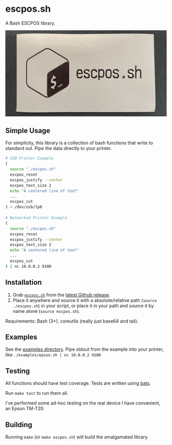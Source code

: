 # escpos.sh

A Bash ESCPOS library.

![A receipt with a pretty bash logo](./examples/resources/github_example.jpg)

## Simple Usage

For simplicity, this library is a collection of bash functions that write to
standard out. Pipe the data directly to your printer.

```bash
# USB Printer Example
(
  source "./escpos.sh"
  escpos_reset
  escpos_justify --center
  escpos_text_size 2
  echo "A centered line of text"
  ...
  escpos_cut
) > /dev/usb/lp0

# Networked Printer Example
(
  source "./escpos.sh"
  escpos_reset
  escpos_justify --center
  escpos_text_size 2
  echo "A centered line of text"
  ...
  escpos_cut
) | nc 10.0.0.2 9100
```

## Installation

1. Grab
   [`escpos.sh`](https://github.com/michaelkitson/escpos.sh/releases/latest/download/escpos.sh)
   from the
   [latest Github release](https://github.com/michaelkitson/escpos.sh/releases/latest).
2. Place it anywhere and source it with a absolute/relative path
   (`source ./escpos.sh`) in your script, or place it in your path and source it
   by name alone (`source escpos.sh`).

Requirements: Bash (3+), coreutils (really just base64 and tail).

## Examples

See the [examples directory](./examples). Pipe stdout from the example into your
printer, like `./examples/epson.sh | nc 10.0.0.2 9100`

## Testing

All functions should have test coverage. Tests are written using
[bats](https://github.com/bats-core/bats-core).

Run `make test` to run them all.

I've performed some ad-hoc testing on the real device I have convenient, an
Epson TM-T20.

## Building

Running `make` (or `make escpos.sh`) will build the amalgamated library.
